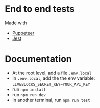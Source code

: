 # End to end tests

Made with

- [Puppeteer](https://github.com/puppeteer/puppeteer)
- [Jest](https://jestjs.io/)

# Documentation

- At the root level, add a file `.env.local`
- In `.env.local`, add the the env variable: `LIVEBLOCKS_SECRET_KEY=YOUR_API_KEY`
- run `npm install`
- run `npm run dev`
- In another terminal, run `npm run test`
